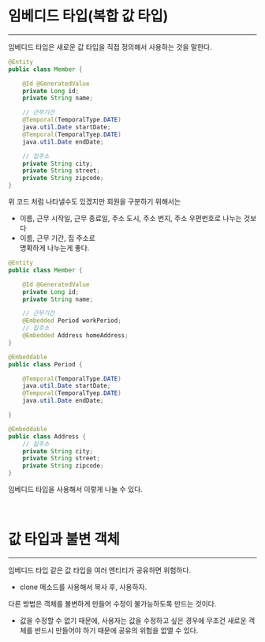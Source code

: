 # 임베디드 타입(복합 값 타입)
---
임베디드 타입은 새로운 값 타입을 직접 정의해서 사용하는 것을 말한다.

```java
@Entity
public class Member {

    @Id @GeneratedValue
    private Long id;
    private String name;

    // 근무기간
    @Temporal(TemporalType.DATE)
    java.util.Date startDate;
    @Temporal(TemporalTyep.DATE)
    java.util.Date endDate;

    // 집주소
    private String city;
    private String street;
    private String zipcode;
}
```
위 코드 처럼 나타낼수도 있겠지만 회원을 구분하기 위해서는
- 이름, 근무 시작일, 근무 종료일, 주소 도시, 주소 번지, 주소 우편번호로 나누는 것보다
- 이름, 근무 기간, 집 주소로<br>
명확하게 나누는게 좋다.

```java
@Entity
public class Member {

    @Id @GeneratedValue
    private Long id;
    private String name;

    // 근무기간
    @Embedded Period workPeriod;
    // 집주소
    @Embedded Address homeAddress;
}

@Embeddable
public class Period {

    @Temporal(TemporalType.DATE)
    java.util.Date startDate;
    @Temporal(TemporalTyep.DATE)
    java.util.Date endDate;

}

@Embeddable
public class Address {
    // 집주소
    private String city;
    private String street;
    private String zipcode;
}
```
임베디드 타입을 사용해서 이렇게 나눌 수 있다.

<br>

# 값 타입과 불변 객체
---
임베디드 타입 같은 값 타입을 여러 엔티티가 공유하면 위험하다.
- clone 메소드를 사용해서 복사 후, 사용하자.

다른 방법은 객체를 불변하게 만들어 수정이 불가능하도록 만드는 것이다.
- 값을 수정할 수 없기 때문에, 사용자는 값을 수정하고 싶은 경우에 무조건 새로운 객체를 반드시 만들어야 하기 때문에 공유의 위험을 없앨 수 있다.